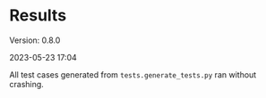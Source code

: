 # Results #

Version: 0.8.0

2023-05-23 17:04

All test cases generated from `tests.generate_tests.py` ran without crashing.
